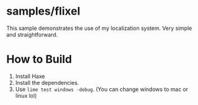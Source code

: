 # samples/flixel

This sample demonstrates the use of my localization system.
Very simple and straightforward.

# How to Build
1. Install Haxe
2. Install the dependencies.
3. Use `lime test windows -debug`. (You can change windows to mac or linux lol)